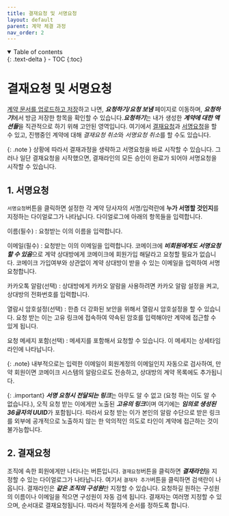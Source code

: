 ```yaml
---
title: 결재요청 및 서명요청
layout: default
parent: 계약 체결 과정
nav_order: 2
---
```


<details open markdown="block">
  <summary>
    Table of contents
  </summary>
  {: .text-delta }
- TOC
{:toc}
</details>

# 결재요청 및 서명요청

[계약 문서를 업로드하고 저장](/process/create.html)하고 나면, ***요청하기/요청 보냄*** 페이지로 이동하며, ***요청하기***에서 방금 저장한 항목을 확인할 수 있습니다.***요청하기***는 내가 생성한 ***계약에 대한 액션들***을 직관적으로 하기 위해 고안된 영역입니다. 여기에서 [결재요청](#1-결재요청)과 [서명요청](#2-서명요청)을 할 수 있고, 진행중인 계약에 대해 *결재요청 취소*와 *서명요청 취소*를 할 수도 있습니다.

{: .note }
상황에 따라서 결재과정을 생략하고 서명요청을 바로 시작할 수 있습니다. 그러나 일단 결재요청을 시작했으면, 결재라인의 모든 승인이 완료가 되어야 서명요청을 시작할 수 있습니다.



## 1. 서명요청

`서명요청`버튼을 클릭하면 설정한 각 계약 당사자의 서명/입력란에 **누가 서명할 것인지**를 지정하는 다이얼로그가 나타납니다. 다이얼로그에 아래의 항목들을 입력합니다.

이름(필수)
: 요청받는 이의 이름을 입력합니다. 

이메일(필수)
: 요청받는 이의 이메일을 입력합니다. 코메이크에 ***비회원에게도 서명요청할 수 있음***으로 계약 상대방에게 코메이크에 회원가입 해달라고 요청할 필요가 없습니다. 코메이크 가입여부와 상관없이 계약 상대방이 받을 수 있는 이메일을 입력하여 서명요청합니다.  

카카오톡 알람(선택)
: 상대방에게 카카오 알람을 사용하려면 카카오 알람 설정을 켜고, 상대방의 전화번호를 입력합니다.  

열람시 암호설정(선택)
: 한층 더 강화된 보안을 위해서 열람시 암호설정을 할 수 있습니다. 요청 받는 이는 고유 링크에 접속하여 약속된 암호를 입력해야만 계약에 접근할 수 있게 됩니다.  

요청 메세지 포함(선택)
: 메세지를 포함해서 요청할 수 있습니다. 이 메세지는 상세타임라인에 나타납니다.  

{: .note}
내부적으로는 입력한 이메일이 회원계정의 이메일인지 자동으로 검사하여, 만약 회원이면 코메이크 시스템의 알람으로도 전송하고, 상대방의 계약 목록에도 추가됩니다. 

{: .important}
***서명 요청시 전달되는 링크***는 아무도 알 수 없고 (요청 하는 이도 알 수 없습니다.), 오직 요청 받는 이에게만 노출된 ***고유의 링크***이며 여기에는 ***임의로 생성된 36글자의 UUID***가 포함됩니다. 따라서 요청 받는 이가 본인의 알람 수단으로 받은 링크를 외부에 공개적으로 노출하지 않는 한 악의적인 의도로 타인이 계약에 접근하는 것이 불가능합니다.



## 2. 결재요청

조직에 속한 회원에게만 나타나는 버튼입니다. `결재요청`버튼을 클릭하면 ***결재라인***을 지정할 수 있는 다이얼로그가 나타납니다. 여기서 `결재자 추가`버튼을 클릭하면 검색란이 나옵니다. 결재라인은 ***같은 조직의 구성원***만 지정할 수 있습니다. 요청하길 원하는 구성원의 이름이나 이메일을 적으면 구성원이 자동 검색 됩니다. 결재자는 여러명 지정할 수 있으며, 순서대로 결재요청됩니다. 따라서 적절하게 순서를 정하도록 합니다.  